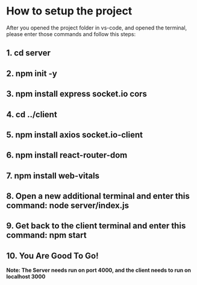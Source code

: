 # How to setup the project

After you opened the project folder in vs-code, 
and opened the terminal, please enter those commands and follow this steps:

## 1. cd server

## 2. npm init -y

## 3. npm install express socket.io cors

## 4. cd ../client

## 5. npm install axios socket.io-client

## 6. npm install react-router-dom

## 7. npm install web-vitals

## 8. Open a new additional terminal and enter this command: node server/index.js

## 9. Get back to the client terminal and enter this command: npm start 

## 10. You Are Good To Go! 

**Note: The Server needs run on port 4000, and the client needs to run on localhost 3000**

